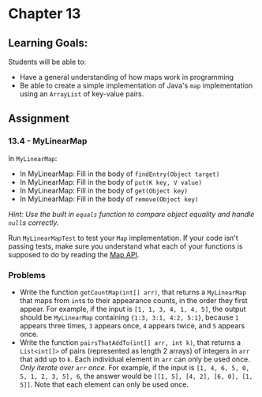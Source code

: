# Chapter 13

## Learning Goals:

Students will be able to:

- Have a general understanding of how maps work in programming
- Be able to create a simple implementation of Java's `map` implementation using an `ArrayList` of key-value pairs.

## Assignment

### 13.4 - MyLinearMap

In `MyLinearMap`:

- In MyLinearMap: Fill in the body of `findEntry(Object target)`
- In MyLinearMap: Fill in the body of `put(K key, V value)`
- In MyLinearMap: Fill in the body of `get(Object key)`
- In MyLinearMap: Fill in the body of `remove(Object key)`

*Hint: Use the built in `equals` function to compare object equality and handle `null`s correctly.*

Run `MyLinearMapTest` to test your `Map` implementation. If your code isn't passing tests, make sure you understand what each of your functions is supposed to do by reading the [Map API](https://docs.oracle.com/javase/7/docs/api/java/util/Map.html).

### Problems

- Write the function `getCountMap(int[] arr)`,  that returns a `MyLinearMap` that maps from `int`s to their appearance counts, in the order they first appear. For example, if the input is `[1, 1, 3, 4, 1, 4, 5]`, the output should be `MyLinearMap` containing `{1:3, 3:1, 4:2, 5:1}`, because `1` appears three times, `3` appears once, `4` appears twice, and `5` appears once.
- Write the function `pairsThatAddTo(int[] arr, int k)`, that returns a `List<int[]>` of pairs (represented as length 2 arrays) of integers in `arr` that add up to `k`. Each individual element in `arr` can only be used once. *Only iterate over `arr` once.* For example, if the input is `[1, 4, 6, 5, 0, 5, 1, 2, 3, 5], 6`, the answer would be `[[1, 5], [4, 2], [6, 0], [1, 5]]`. Note that each element can only be used once.